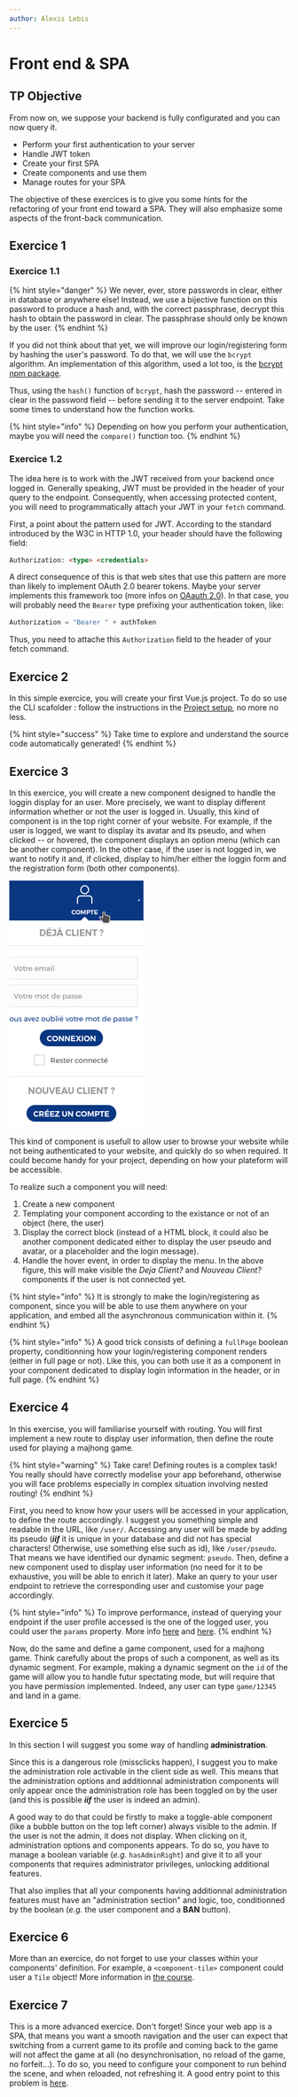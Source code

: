 ```yaml
---
author: Alexis Lebis
---
```


# Front end & SPA

## TP Objective
From now on, we suppose your backend is fully configurated and you can now query it.

* Perform your first authentication to your server
* Handle JWT token
* Create your first SPA
* Create components and use them
* Manage routes for your SPA

The objective of these exercices is to give you some hints for the refactoring of your front end toward a SPA. They will also emphasize some aspects of the front-back communication.

## Exercice 1

### Exercice 1.1
{% hint style="danger" %}
We never, ever, store passwords in clear, either in database or anywhere else! Instead, we use a bijective function on this password to produce a hash and, with the correct passphrase, decrypt this hash to obtain the password in clear. The passphrase should only be known by the user.
{% endhint %}

If you did not think about that yet, we will improve our login/registering form by hashing the user's password. To do that, we will use the `bcrypt` algorithm. An implementation of this algorithm, used a lot too, is the [bcrypt npm package](https://www.npmjs.com/package/bcrypt).

Thus, using the `hash()` function of `bcrypt`, hash the password -- entered in clear in the password field -- before sending it to the server endpoint. Take some times to understand how the function works.

{% hint style="info" %}
Depending on how you perform your authentication, maybe you will need the `compare()` function too.
{% endhint %}

### Exercice 1.2
The idea here is to work with the JWT received from your backend once logged in. Generally speaking, JWT must be provided in the header of your query to the endpoint. Consequently, when accessing protected content, you will need to programmatically attach your JWT in your `fetch` command.

First, a point about the pattern used for JWT. According to the standard introduced by the W3C in HTTP 1.0, your header should have the following field:
```html
Authorization: <type> <credentials>
```
A direct consequence of this is that web sites that use this pattern are more than likely to implement OAuth 2.0 bearer tokens. Maybe your server implements this framework too (more infos on [OAauth 2.0](https://tools.ietf.org/html/rfc6749)). In that case, you will probably need the `Bearer` type prefixing your authentication token, like:
```js
Authorization = "Bearer " + authToken
```

Thus, you need to attache this `Authorization` field to the header of your fetch command.

## Exercice 2

In this simple exercice, you will create your first Vue.js project. To do so use the CLI scafolder : follow the instructions in the [Project setup](setup.md), no more no less.

{% hint style="success" %}
Take time to explore and understand the source code automatically generated!
{% endhint %}

## Exercice 3

In this exercice, you will create a new component designed to handle the loggin display for an user. More precisely, we want to display different information whether or not the user is logged in. Usually, this kind of component is in the top right corner of your website. For example, if the user is logged, we want to display its avatar and its pseudo, and when clicked -- or hovered, the component displays an option menu (which can be another component). In the other case, if the user is not logged in, we want to notify it and, if clicked, display to him/her either the loggin form and the registration form (both other components).

![Example of the component behavior when not logged.](resources/full_not_log.png)

This kind of component is usefull to allow user to browse your website while not being authenticated to your website, and quickly do so when required. It could become handy for your project, depending on how your plateform will be accessible.

To realize such a component you will need:

1. Create a new component
2. Templating your component according to the existance or not of an object (here, the user)
3. Display the correct block (instead of a HTML block, it could also be another component dedicated either to display the user pseudo and avatar, or a placeholder and the login message).
4. Handle the hover event, in order to display the menu. In the above figure, this will make visible the *Deja Client?* and *Nouveau Client?* components if the user is not connected yet.

{% hint style="info" %}
It is strongly to make the login/registering as component, since you will be able to use them anywhere on your application, and embed all the asynchronous communication within it.
{% endhint %}

{% hint style="info" %}
A good trick consists of defining a `fullPage` boolean property, conditionning how your login/registering component renders (either in full page or not). Like this, you can both use it as a component in your component dedicated to display login information in the header, or in full page.
{% endhint %}

## Exercice 4
In this exercise, you will familiarise yourself with routing. You will first implement a new route to display user information, then define the route used for playing a majhong game.

{% hint style="warning" %}
Take care! Defining routes is a complex task! You really should have correctly modelise your app beforehand, otherwise you will face problems especially in complex situation involving nested routing! 
{% endhint %}

First, you need to know how your users will be accessed in your application, to define the route accordingly. I suggest you something simple and readable in the URL, like `/user/`. Accessing any user will be made by adding its pseudo (***iif*** it is unique in your database and did not has special characters! Otherwise, use something else such as id), like `/user/pseudo`. That means we have identified our dynamic segment: `pseudo`.
Then, define a new component used to display user information (no need for it to be exhaustive, you will be able to enrich it later). Make an query to your user endpoint to retrieve the corresponding user and customise your page accordingly.

{% hint style="info" %}
To improve performance, instead of querying your endpoint if the user profile accessed is the one of the logged user, you could user the `params` property. More info [here](https://router.vuejs.org/guide/essentials/dynamic-matching.html#reacting-to-params-changes) and [here](https://stackoverflow.com/questions/62755202/how-to-pass-object-in-another-component-and-redirect-in-vuejs).
{% endhint %}

Now, do the same and define a game component, used for a majhong game. Think carefully about the props of such a component, as well as its dynamic segment. For example, making a dynamic segment on the `id` of the game will allow you to handle futur spectating mode, but will require that you have permission implemented. Indeed, any user can type `game/12345` and land in a game.

## Exercice 5
In this section I will suggest you some way of handling **administration**. 

Since this is a dangerous role (missclicks happen), I suggest you to make the administration role activable in the client side as well. This means that the administration options and additionnal administration components will only appear once the administration role has been toggled on by the user (and this is possible ***iif*** the user is indeed an admin).

A good way to do that could be firstly to make a toggle-able component (like a bubble button on the top left corner) always visible to the admin. If the user is not the admin, it does not display. When clicking on it, administration options and components appears. To do so, you have to manage a boolean variable (*e.g.* `hasAdminRight`) and give it to all your components that requires administrator privileges, unlocking additional features.

That also implies that all your components having additionnal administration features must have an "administration section" and logic, too, conditionned by the boolean (*e.g.* the user component and a **BAN** button).

## Exercice 6
More than an exercice, do not forget to use your classes within your components' definition. For example, a `<component-tile>` component could user a `Tile` object! More information in [the course](../SPA/oop.md).

## Exercice 7
This is a more advanced exercice. Don't forget! Since your web app is a SPA, that means you want a smooth navigation and the user can expect that switching from a current game to its profile and coming back to the game will not affect the game at all (no desynchronisation, no reload of the game, no forfeit...). To do so, you need to configure your component to run behind the scene, and when reloaded, not refreshing it. A good entry point to this problem is [here](https://vuejs.org/v2/guide/components-dynamic-async.html).
